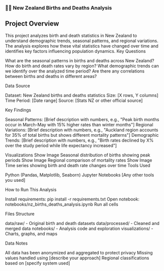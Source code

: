 ### 👶🏻 New Zealand Births and Deaths Analysis
## Project Overview
This project analyzes birth and death statistics in New Zealand to understand demographic trends, seasonal patterns, and regional variations. The analysis explores how these vital statistics have changed over time and identifies key factors influencing population dynamics.
Key Questions

What are the seasonal patterns in births and deaths across New Zealand?
How do birth and death rates vary by region?
What demographic trends can we identify over the analyzed time period?
Are there any correlations between births and deaths in different areas?

Data Source

Dataset: New Zealand births and deaths statistics
Size: [X rows, Y columns]
Time Period: [Date range]
Source: [Stats NZ or other official source]

Key Findings

Seasonal Patterns: [Brief description with numbers, e.g., "Peak birth months occur in March-May with 15% higher rates than winter months"]
Regional Variations: [Brief description with numbers, e.g., "Auckland region accounts for 35% of total births but shows different mortality patterns"]
Demographic Trends: [Brief description with numbers, e.g., "Birth rates declined by X% over the study period while life expectancy increased"]

Visualizations
Show Image
Seasonal distribution of births showing peak periods
Show Image
Regional comparison of mortality rates
Show Image
Time series showing birth and death rate changes over time
Tools Used

Python (Pandas, Matplotlib, Seaborn)
Jupyter Notebooks
[Any other tools you used]

How to Run This Analysis

Install requirements: pip install -r requirements.txt
Open notebook: notebooks/nz_births_deaths_analysis.ipynb
Run all cells

Files Structure

data/raw/ - Original birth and death datasets
data/processed/ - Cleaned and merged data
notebooks/ - Analysis code and exploration
visualizations/ - Charts, graphs, and maps

Data Notes

All data has been anonymized and aggregated to protect privacy
Missing values handled using [describe your approach]
Regional classifications based on [specify system used]
